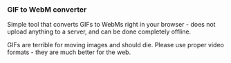 ### GIF to WebM converter

Simple tool that converts GIFs to WebMs right in your browser - does not upload anything to a server, and can be done completely offline.

GIFs are terrible for moving images and should die. Please use proper video formats - they are much better for the web.
